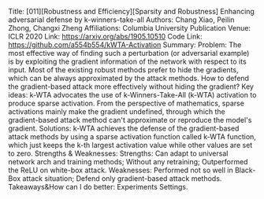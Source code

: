 Title: [011][Robustness and Efficiency][Sparsity and Robustness] Enhancing adversarial defense by k-winners-take-all
Authors: Chang Xiao, Peilin Zhong, Changxi Zheng
Affiliations: Columbia University
Publication Venue: ICLR 2020
Link: https://arxiv.org/abs/1905.10510
Code Link: https://github.com/a554b554/kWTA-Activation
Summary:
Problem:
The most effective way of finding such a perturbation (or adversarial example) is by exploiting the gradient information of the network with respect to its input. Most of the existing robust methods prefer to hide the gradients, which can be always approximated by the attack methods. How to defend the gradient-based attack more effectively without hiding the gradient?
Key ideas:
k-WTA advocates the use of k-Winners-Take-All (k-WTA) activation to produce sparse activation. From the perspective of mathematics, sparse activations mainly make the gradient undefined, through which the gradient-based attack method can't approximate or reproduce the model's gradient.
Solutions:
k-WTA achieves the defense of the gradient-based attack methods by using a sparse activation function called k-WTA function, which just keeps the k-th largest activation value while other values are set to zero.
Strengths & Weaknesses:
Strengths: Can adapt to universal network arch and training methods; Without any retraining; Outperformed the ReLU on white-box attack.
Weaknesses: Performed not so well in Black-Box attack situation; Defend only gradient-based attack methods.
Takeaways&How can I do better:
Experiments Settings.
